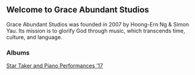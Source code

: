 ## Welcome to Grace Abundant Studios

Grace Abundant Studios was founded in 2007 by Hoong-Ern Ng & Simon Yau. Its mission is to glorify God through music, which transcends time, culture, and language.

### Albums

[Star Taker and Piano Performances ’17](/albums/2017-star-taker-and-piano-performances.md)
